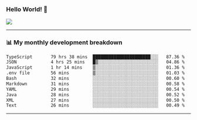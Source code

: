 ### Hello World! 👋

<a>
  <img align="center" src="https://github-readme-stats.vercel.app/api?username=megatunger&count_private=true&include_all_commits=true&bg_color=30,56CCF2,2F80ED&title_color=fff&text_color=fff" />
</a>

------
### 📊 My monthly development breakdown

<!--START_SECTION:waka-->

```txt
TypeScript       79 hrs 38 mins  ██████████████████████░░░   87.36 %
JSON             4 hrs 25 mins   █▒░░░░░░░░░░░░░░░░░░░░░░░   04.86 %
JavaScript       1 hr 14 mins    ▒░░░░░░░░░░░░░░░░░░░░░░░░   01.36 %
.env file        56 mins         ▒░░░░░░░░░░░░░░░░░░░░░░░░   01.03 %
Bash             32 mins         ░░░░░░░░░░░░░░░░░░░░░░░░░   00.60 %
Markdown         31 mins         ░░░░░░░░░░░░░░░░░░░░░░░░░   00.58 %
YAML             29 mins         ░░░░░░░░░░░░░░░░░░░░░░░░░   00.54 %
Java             28 mins         ░░░░░░░░░░░░░░░░░░░░░░░░░   00.52 %
XML              27 mins         ░░░░░░░░░░░░░░░░░░░░░░░░░   00.50 %
Text             26 mins         ░░░░░░░░░░░░░░░░░░░░░░░░░   00.49 %
```

<!--END_SECTION:waka-->

------
